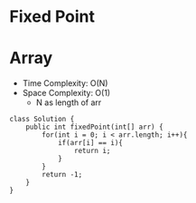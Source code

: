 # Fixed Point

# Array

- Time Complexity: O(N)
- Space Complexity: O(1)
  - N as length of arr

```
class Solution {
    public int fixedPoint(int[] arr) {
        for(int i = 0; i < arr.length; i++){
            if(arr[i] == i){
                return i;
            }
        }
        return -1;
    }
}
```
